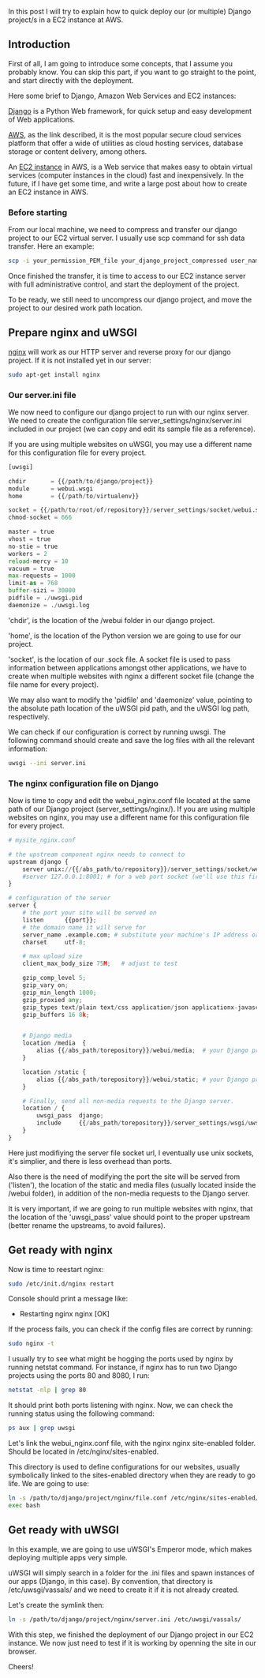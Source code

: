 In this post I will try to explain how to quick deploy our (or multiple) Django project/s in a EC2 instance at AWS.

## Introduction

First of all, I am going to introduce some concepts, that I assume you probably know. You can skip this part, if you want to go straight to the point, and start directly with the deployment.

Here some brief to Django, Amazon Web Services and EC2 instances:

[Django](https://www.djangoproject.com/) is a Python Web framework, for quick setup and easy development of Web applications.

[AWS](https://aws.amazon.com/what-is-aws/), as the link described, it is the most popular secure cloud services platform that offer a wide of utilities as cloud hosting services, database storage or content delivery, among others.

An [EC2 instance](https://aws.amazon.com/ec2/) in AWS, is a Web service that makes easy to obtain virtual services (computer instances in the cloud) fast and inexpensively. In the future, if I have get some time, and write a large post about how to create an EC2 instance in AWS.

### Before starting

From our local machine, we need to compress and transfer our django project to our EC2 virtual server. I usually use scp command for ssh data transfer. Here an example:

```sh
scp -i your_permission_PEM_file your_django_project_compressed user_name@IP_EC2_INSTANE:"/path/where/to/locate/at/ec2/"
```

Once finished the transfer, it is time to access to our EC2 instance server with full administrative control, and start the deployment of the project.

To be ready, we still need to uncompress our django project, and move the project to our desired work path location.

## Prepare nginx and uWSGI

[nginx](https://www.nginx.com/resources/wiki/) will work as our HTTP server and reverse proxy for our django project. If it is not installed yet in our server:

```sh
sudo apt-get install nginx
```

### Our server.ini file

We now need to configure our django project to run with our nginx server. We need to create the configuration file server_settings/nginx/server.ini included in our project (we can copy and edit its sample file as a reference).

If you are using multiple websites on uWSGI, you may use a different name for this configuration file for every project. 

```python
[uwsgi]

chdir       = {{/path/to/django/project}}
module      = webui.wsgi
home        = {{/path/to/virtualenv}}

socket = {{/path/to/root/of/repository}}/server_settings/socket/webui.sock
chmod-socket = 666

master = true
vhost = true
no-stie = true
workers = 2
reload-mercy = 10
vacuum = true
max-requests = 1000
limit-as = 768
buffer-sizi = 30000
pidfile = ./uwsgi.pid
daemonize = ./uwsgi.log
```

'chdir', is the location of the /webui folder in our django project.

'home', is the location of the Python version we are going to use for our project.

'socket', is the location of our .sock file. A socket file is used to pass information between applications amongst other applications, we have to create when multiple websites with nginx a different socket file (change the file name for every project). 

We may also want to modify the 'pidfile' and 'daemonize' value, pointing to the absolute path location of the uWSGI pid path, and the uWSGI log path, respectively.

We can check if our configuration is correct by running uwsgi. The following command should create and save the log files with all the relevant information:

```sh
uwsgi --ini server.ini
```

### The nginx configuration file on Django

Now is time to copy and edit the webui_nginx.conf file located at the same path of our Django project (server_settings/nginx/). If you are using multiple websites on nginx, you may use a different name for this configuration file for every project. 

```python
# mysite_nginx.conf

# the upstream component nginx needs to connect to
upstream django {
    server unix://{{/abs_path/to/repository}}/server_settings/socket/webui.sock; # for a file socket
    #server 127.0.0.1:8001; # for a web port socket (we'll use this first)
}

# configuration of the server
server {
    # the port your site will be served on
    listen      {{port}};
    # the domain name it will serve for
    server_name .example.com; # substitute your machine's IP address or FQDN
    charset     utf-8;

    # max upload size
    client_max_body_size 75M;   # adjust to test

    gzip_comp_level 5;
    gzip_vary on;
    gzip_min_length 1000;
    gzip_proxied any;
    gzip_types text/plain text/css application/json applicationx-javascript text/xml application/xml+rss text/javascript;
    gzip_buffers 16 8k;


    # Django media
    location /media  {
        alias {{/abs_path/torepository}}/webui/media;  # your Django project's media files - amend as required
    }

    location /static {
        alias {{/abs_path/torepository}}/webui/static; # your Django project's static files - amend as required
    }

    # Finally, send all non-media requests to the Django server.
    location / {
        uwsgi_pass  django;
        include     {{/abs_path/torepository}}/server_settings/wsgi/uwsgi_params; # the uwsgi_params file you installed
    }
}
```

Here just modifiying the server file socket url, I eventually use unix sockets, it's simplier, and there is less overhead than ports.

Also there is the need of modifying the port the site will be served from ('listen'), the location of the static and media files (usually located inside the /webui folder), in addition of the non-media requests to the Django server.

It is very important, if we are going to run multiple websites with nginx, that the location of the 'uwsgi_pass' value should point to the proper upstream (better rename the upstreams, to avoid failures).

## Get ready with nginx

Now is time to reestart nginx:

```sh
sudo /etc/init.d/nginx restart
```

Console should print a message like:
 * Restarting nginx nginx    [OK]

If the process fails, you can check if the config files are correct by running:

```sh
sudo nginx -t
```

I usually try to see what might be hogging the ports used by nginx by running netstat command. For instance, if nginx has to run two Django projects using the ports 80 and 8080, I run:

```sh
netstat -nlp | grep 80
```

It should print both ports listening with nginx. Now, we can check the running status using the following command:

```sh
ps aux | grep uwsgi
```

Let's link the webui_nginx.conf file, with the nginx nginx site-enabled folder. Should be located in /etc/nginx/sites-enabled.

This directory is used to define configurations for our websites, usually symbolically linked to the sites-enabled directory when they are ready to go life. We are going to use:

```sh
ln -s /path/to/django/project/nginx/file.conf /etc/nginx/sites-enabled/
exec bash
```

## Get ready with uWSGI

In this example, we are going to use uWSGI's Emperor mode, which makes deploying multiple apps very simple.

uWSGI will simply search in a folder for the .ini files and spawn instances of our apps (Django, in this case). By convention, that directory is /etc/uwsgi/vassals/ and we need to create it if it is not already created.

Let's create the symlink then:

```sh
ln -s /path/to/django/project/nginx/server.ini /etc/uwsgi/vassals/
```

With this step, we finished the deployment of our Django project in our EC2 instance. We now just need to test if it is working by openning the site in our browser.

Cheers!
